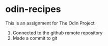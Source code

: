 # odin-recipes

This is an assignment for The Odin Project

1. Connected to the github remote repository
2. Made a commit to git
